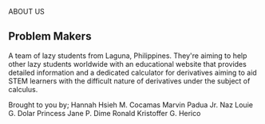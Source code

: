 ABOUT US

## Problem Makers
<p class="about-info">A team of lazy students from Laguna, Philippines. They're aiming to help other lazy students worldwide with an educational website that provides detailed information and a dedicated calculator for derivatives aiming to aid STEM learners with the difficult nature of derivatives under the subject of calculus.
</p>
<p class="about-info">Brought to you by;
Hannah Hsieh M. Cocamas
Marvin Padua Jr.
Naz Louie G. Dolar
Princess Jane P. Dime
Ronald Kristoffer G. Herico
</p>




<!-- <style>
    img {
        width: 100%;
    }

    #main {
        display: flex;
        flex-direction: column;
        justify-content: center;
        gap: 20px;
    }

    #main p {
        margin: 0 auto;
        width: 60%;
    }

    #main > :first-child
    {
        width: 35%;
    }
</style> -->